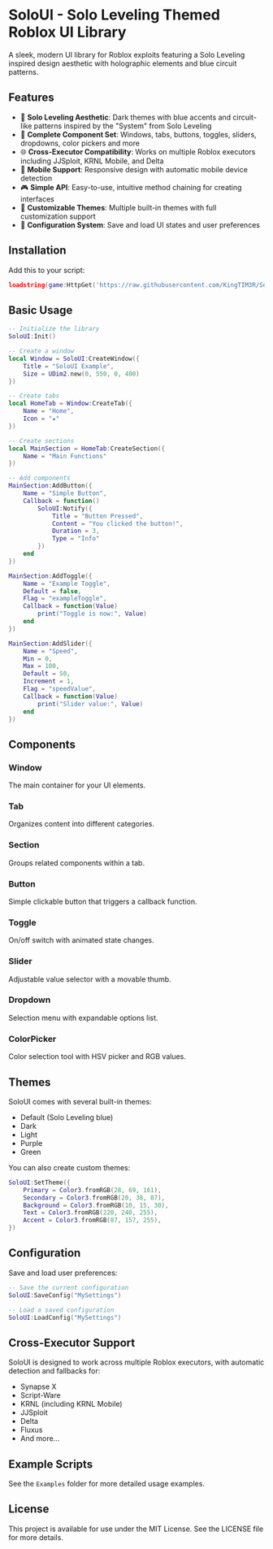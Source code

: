 # SoloUI - Solo Leveling Themed Roblox UI Library

A sleek, modern UI library for Roblox exploits featuring a Solo Leveling inspired design aesthetic with holographic elements and blue circuit patterns.

## Features

- 🔵 **Solo Leveling Aesthetic**: Dark themes with blue accents and circuit-like patterns inspired by the "System" from Solo Leveling
- 🧩 **Complete Component Set**: Windows, tabs, buttons, toggles, sliders, dropdowns, color pickers and more
- 🌐 **Cross-Executor Compatibility**: Works on multiple Roblox executors including JJSploit, KRNL Mobile, and Delta
- 📱 **Mobile Support**: Responsive design with automatic mobile device detection
- 🎮 **Simple API**: Easy-to-use, intuitive method chaining for creating interfaces
- 🎨 **Customizable Themes**: Multiple built-in themes with full customization support
- 💾 **Configuration System**: Save and load UI states and user preferences

## Installation

Add this to your script:

```lua
loadstring(game:HttpGet('https://raw.githubusercontent.com/KingTIM3R/SoloUI/refs/heads/main/SoloUI.lua'))()
```

## Basic Usage

```lua
-- Initialize the library
SoloUI:Init()

-- Create a window
local Window = SoloUI:CreateWindow({
    Title = "SoloUI Example",
    Size = UDim2.new(0, 550, 0, 400)
})

-- Create tabs
local HomeTab = Window:CreateTab({
    Name = "Home",
    Icon = "★"
})

-- Create sections
local MainSection = HomeTab:CreateSection({
    Name = "Main Functions"
})

-- Add components
MainSection:AddButton({
    Name = "Simple Button",
    Callback = function()
        SoloUI:Notify({
            Title = "Button Pressed",
            Content = "You clicked the button!",
            Duration = 3,
            Type = "Info"
        })
    end
})

MainSection:AddToggle({
    Name = "Example Toggle",
    Default = false,
    Flag = "exampleToggle",
    Callback = function(Value)
        print("Toggle is now:", Value)
    end
})

MainSection:AddSlider({
    Name = "Speed",
    Min = 0,
    Max = 100,
    Default = 50,
    Increment = 1,
    Flag = "speedValue",
    Callback = function(Value)
        print("Slider value:", Value)
    end
})
```

## Components

### Window
The main container for your UI elements.

### Tab
Organizes content into different categories.

### Section
Groups related components within a tab.

### Button
Simple clickable button that triggers a callback function.

### Toggle
On/off switch with animated state changes.

### Slider
Adjustable value selector with a movable thumb.

### Dropdown
Selection menu with expandable options list.

### ColorPicker
Color selection tool with HSV picker and RGB values.

## Themes

SoloUI comes with several built-in themes:

- Default (Solo Leveling blue)
- Dark
- Light
- Purple
- Green

You can also create custom themes:

```lua
SoloUI:SetTheme({
    Primary = Color3.fromRGB(28, 69, 161),
    Secondary = Color3.fromRGB(20, 38, 87),
    Background = Color3.fromRGB(10, 15, 30),
    Text = Color3.fromRGB(220, 240, 255),
    Accent = Color3.fromRGB(87, 157, 255),
})
```

## Configuration

Save and load user preferences:

```lua
-- Save the current configuration
SoloUI:SaveConfig("MySettings")

-- Load a saved configuration
SoloUI:LoadConfig("MySettings")
```

## Cross-Executor Support

SoloUI is designed to work across multiple Roblox executors, with automatic detection and fallbacks for:

- Synapse X
- Script-Ware
- KRNL (including KRNL Mobile)
- JJSploit
- Delta
- Fluxus
- And more...

## Example Scripts

See the `Examples` folder for more detailed usage examples.

## License

This project is available for use under the MIT License. See the LICENSE file for more details.
